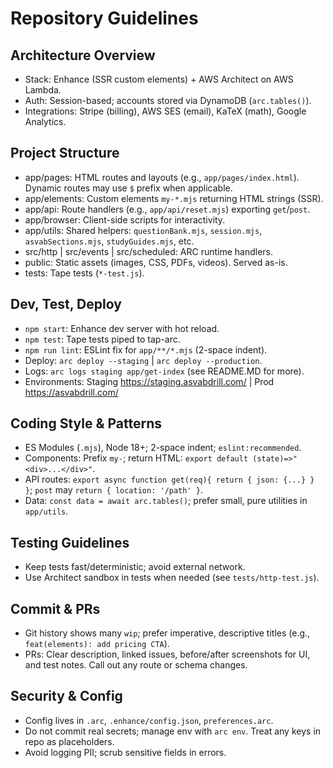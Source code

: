 # Repository Guidelines

## Architecture Overview
- Stack: Enhance (SSR custom elements) + AWS Architect on AWS Lambda.
- Auth: Session-based; accounts stored via DynamoDB (`arc.tables()`).
- Integrations: Stripe (billing), AWS SES (email), KaTeX (math), Google Analytics.

## Project Structure
- app/pages: HTML routes and layouts (e.g., `app/pages/index.html`). Dynamic routes may use `$` prefix when applicable.
- app/elements: Custom elements `my-*.mjs` returning HTML strings (SSR).
- app/api: Route handlers (e.g., `app/api/reset.mjs`) exporting `get`/`post`.
- app/browser: Client-side scripts for interactivity.
- app/utils: Shared helpers: `questionBank.mjs`, `session.mjs`, `asvabSections.mjs`, `studyGuides.mjs`, etc.
- src/http | src/events | src/scheduled: ARC runtime handlers.
- public: Static assets (images, CSS, PDFs, videos). Served as-is.
- tests: Tape tests (`*-test.js`).

## Dev, Test, Deploy
- `npm start`: Enhance dev server with hot reload.
- `npm test`: Tape tests piped to tap-arc.
- `npm run lint`: ESLint fix for `app/**/*.mjs` (2-space indent).
- Deploy: `arc deploy --staging` | `arc deploy --production`.
- Logs: `arc logs staging app/get-index` (see README.MD for more).
- Environments: Staging https://staging.asvabdrill.com/ | Prod https://asvabdrill.com/

## Coding Style & Patterns
- ES Modules (`.mjs`), Node 18+; 2-space indent; `eslint:recommended`.
- Components: Prefix `my-`; return HTML: `export default (state)=>"<div>...</div>"`.
- API routes: `export async function get(req){ return { json: {...} } }`; `post` may `return { location: '/path' }`.
- Data: `const data = await arc.tables()`; prefer small, pure utilities in `app/utils`.

## Testing Guidelines
- Keep tests fast/deterministic; avoid external network.
- Use Architect sandbox in tests when needed (see `tests/http-test.js`).

## Commit & PRs
- Git history shows many `wip`; prefer imperative, descriptive titles (e.g., `feat(elements): add pricing CTA`).
- PRs: Clear description, linked issues, before/after screenshots for UI, and test notes. Call out any route or schema changes.

## Security & Config
- Config lives in `.arc`, `.enhance/config.json`, `preferences.arc`.
- Do not commit real secrets; manage env with `arc env`. Treat any keys in repo as placeholders.
- Avoid logging PII; scrub sensitive fields in errors.
